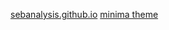 [sebanalysis.github.io](https://sebanalysis.github.io/)
[minima theme](https://sebanalysis.github.io/)